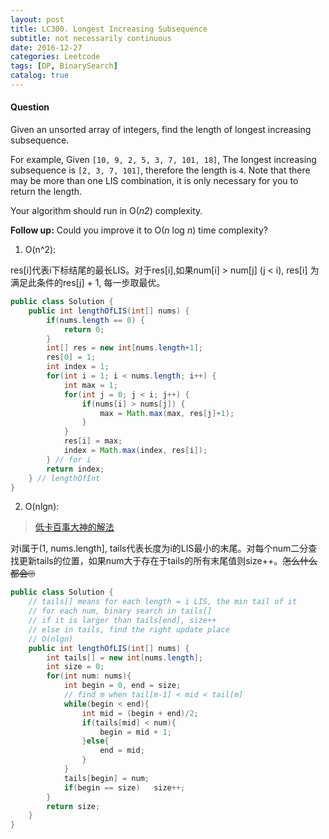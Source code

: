```yaml
---
layout: post
title: LC300. Longest Increasing Subsequence
subtitle: not necessarily continuous
date: 2016-12-27
categories: Leetcode
tags: [DP, BinarySearch]
catalog: true
---
```


#### Question

Given an unsorted array of integers, find the length of longest increasing subsequence.

For example,
Given `[10, 9, 2, 5, 3, 7, 101, 18]`,
The longest increasing subsequence is `[2, 3, 7, 101]`, therefore the length is `4`. Note that there may be more than one LIS combination, it is only necessary for you to return the length.

Your algorithm should run in O(*n2*) complexity.

**Follow up:** Could you improve it to O(*n* log *n*) time complexity?

1. O(n^2):

res[i]代表i下标结尾的最长LIS。对于res[i],如果num[i] > num[j] (j < i), res[i] 为满足此条件的res[j] + 1, 每一步取最优。

```java
public class Solution {
    public int lengthOfLIS(int[] nums) {
        if(nums.length == 0) {
            return 0;
        }
        int[] res = new int[nums.length+1];
        res[0] = 1;
        int index = 1;
        for(int i = 1; i < nums.length; i++) {
            int max = 1;
            for(int j = 0; j < i; j++) {
                if(nums[i] > nums[j]) {
                    max = Math.max(max, res[j]+1);
                }
            }
            res[i] = max;
            index = Math.max(index, res[i]);
        } // for i
        return index;
    } // lengthOfInt
}
```

2. O(nlgn):

>  [低卡百事大神的解法](https://discuss.leetcode.com/topic/28738/java-python-binary-search-o-nlogn-time-with-explanation/11)

 对i属于(1, nums.length], tails代表长度为i的LIS最小的末尾。对每个num二分查找更新tails的位置，如果num大于存在于tails的所有末尾值则size++。~~怎么什么都会🙄~~

```java
public class Solution {
    // tails[] means for each length = i LIS, the min tail of it
    // for each num, binary search in tails[]
    // if it is larger than tails[end], size++
    // else in tails, find the right update place
    // O(nlgn)
    public int lengthOfLIS(int[] nums) {
        int tails[] = new int[nums.length];
        int size = 0; 
        for(int num: nums){
            int begin = 0, end = size; 
            // find m when tail[m-1] < mid < tail[m]
            while(begin < end){
                int mid = (begin + end)/2;
                if(tails[mid] < num){
                    begin = mid + 1;
                }else{
                    end = mid;
                }
            }
            tails[begin] = num;
            if(begin == size)   size++;
        }
        return size;
    }
}
```


